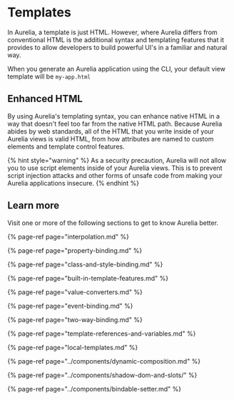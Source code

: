 # Templates

In Aurelia, a template is just HTML. However, where Aurelia differs from conventional HTML is the additional syntax and templating features that it provides to allow developers to build powerful UI's in a familiar and natural way.

When you generate an Aurelia application using the CLI, your default view template will be `my-app.html`

## Enhanced HTML

By using Aurelia's templating syntax, you can enhance native HTML in a way that doesn't feel too far from the native HTML path. Because Aurelia abides by web standards, all of the HTML that you write inside of your Aurelia views is valid HTML, from how attributes are named to custom elements and template control features.

{% hint style="warning" %}
As a security precaution, Aurelia will not allow you to use script elements inside of your Aurelia views.  This is to prevent script injection attacks and other forms of unsafe code from making your Aurelia applications insecure.
{% endhint %}

## Learn more

Visit one or more of the following sections to get to know Aurelia better.

{% page-ref page="interpolation.md" %}

{% page-ref page="property-binding.md" %}

{% page-ref page="class-and-style-binding.md" %}

{% page-ref page="built-in-template-features.md" %}

{% page-ref page="value-converters.md" %}

{% page-ref page="event-binding.md" %}

{% page-ref page="two-way-binding.md" %}

{% page-ref page="template-references-and-variables.md" %}

{% page-ref page="local-templates.md" %}

{% page-ref page="../components/dynamic-composition.md" %}

{% page-ref page="../components/shadow-dom-and-slots/" %}

{% page-ref page="../components/bindable-setter.md" %}



